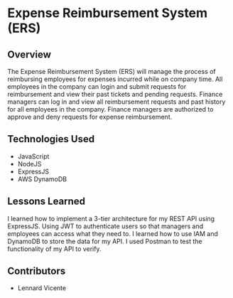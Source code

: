 # Expense Reimbursement System (ERS)

## Overview

The Expense Reimbursement System (ERS) will manage the process of reimbursing employees for expenses incurred while on company time. All employees in the company can login and submit requests for reimbursement and view their past tickets and pending requests. Finance managers can log in and view all reimbursement requests and past history for all employees in the company. Finance managers are authorized to approve and deny requests for expense reimbursement.

## Technologies Used
* JavaScript
* NodeJS
* ExpressJS
* AWS DynamoDB

## Lessons Learned
I learned how to implement a 3-tier architecture for my REST API using ExpressJS. Using JWT to authenticate users so that managers and employees can access what they need to. I learned how to use IAM and DynamoDB to store the data for my API. I used Postman to test the functionality of my API to verify.

## Contributors
* Lennard Vicente
